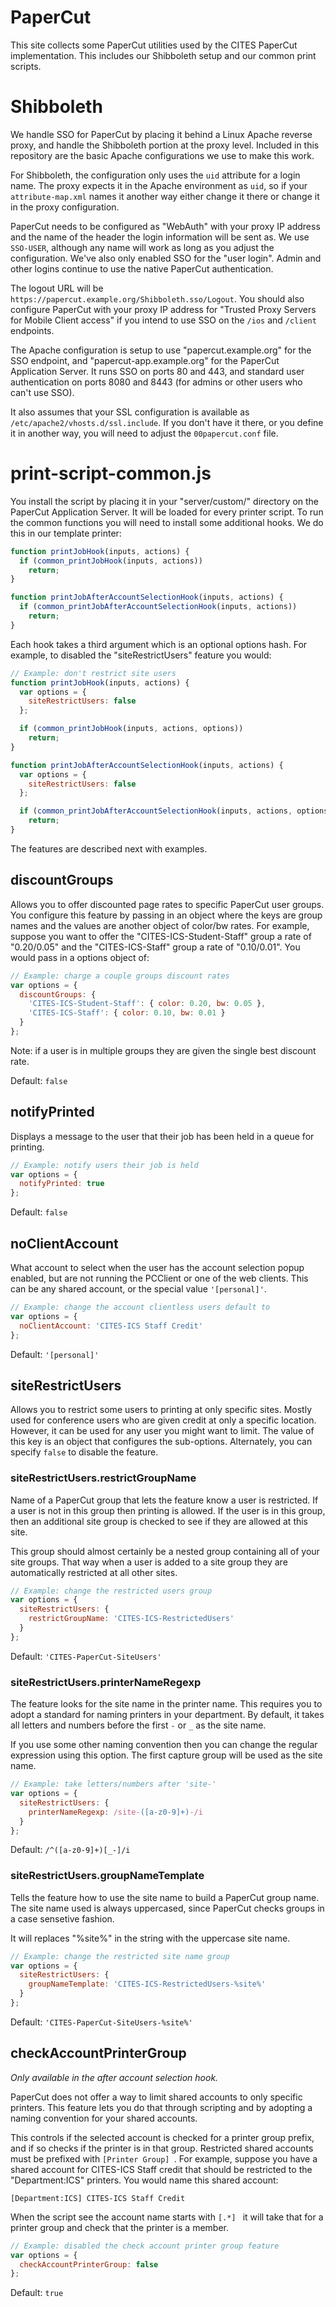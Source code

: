 PaperCut
========

This site collects some PaperCut utilities used by the CITES PaperCut
implementation. This includes our Shibboleth setup and our common
print scripts.

# Shibboleth

We handle SSO for PaperCut by placing it behind a Linux Apache reverse proxy,
and handle the Shibboleth portion at the proxy level. Included in this
repository are the basic Apache configurations we use to make this work.

For Shibboleth, the configuration only uses the `uid` attribute for a
login name. The proxy expects it in the Apache environment as `uid`,
so if your `attribute-map.xml` names it another way either change it there
or change it in the proxy configuration.

PaperCut needs to be configured as "WebAuth" with your proxy IP address
and the name of the header the login information will be sent as. We use
`SSO-USER`, although any name will work as long as you adjust the
configuration. We've also only enabled SSO for the "user login". Admin
and other logins continue to use the native PaperCut authentication.

The logout URL will be `https://papercut.example.org/Shibboleth.sso/Logout`.
You should also configure PaperCut with your proxy IP address for
"Trusted Proxy Servers for Mobile Client access" if you intend to use
SSO on the `/ios` and `/client` endpoints.

The Apache configuration is setup to use "papercut.example.org" for
the SSO endpoint, and "papercut-app.example.org" for the PaperCut
Application Server. It runs SSO on ports 80 and 443, and standard user
authentication on ports 8080 and 8443 (for admins or other users who
can't use SSO).

It also assumes that your SSL configuration is available as
`/etc/apache2/vhosts.d/ssl.include`. If you don't have it there, or you
define it in another way, you will need to adjust the `00papercut.conf`
file.

# print-script-common.js

You install the script by placing it in your
"server/custom/" directory on the PaperCut Application Server. It will
be loaded for every printer script. To run the common functions you
will need to install some additional hooks. We do this in our template
printer:

```javascript
function printJobHook(inputs, actions) {
  if (common_printJobHook(inputs, actions))
    return;
}

function printJobAfterAccountSelectionHook(inputs, actions) {
  if (common_printJobAfterAccountSelectionHook(inputs, actions))
    return;
}
```

Each hook takes a third argument which is an optional options hash.
For example, to disabled the "siteRestrictUsers" feature you would:

```javascript
// Example: don't restrict site users
function printJobHook(inputs, actions) {
  var options = {
    siteRestrictUsers: false
  };

  if (common_printJobHook(inputs, actions, options))
    return;
}

function printJobAfterAccountSelectionHook(inputs, actions) {
  var options = {
    siteRestrictUsers: false
  };

  if (common_printJobAfterAccountSelectionHook(inputs, actions, options))
    return;
}
```

The features are described next with examples.

## discountGroups

Allows you to offer discounted page rates to specific PaperCut
user groups. You configure this feature by passing in an object
where the keys are group names and the values are another object
of color/bw rates. For example, suppose you want to offer the
"CITES-ICS-Student-Staff" group a rate of "0.20/0.05" and the 
"CITES-ICS-Staff" group a rate of "0.10/0.01". You would pass
in a options object of:

```javascript
// Example: charge a couple groups discount rates
var options = {
  discountGroups: {
    'CITES-ICS-Student-Staff': { color: 0.20, bw: 0.05 },
    'CITES-ICS-Staff': { color: 0.10, bw: 0.01 }
  }
};
```

Note: if a user is in multiple groups they are given the single
best discount rate.

Default: `false`

## notifyPrinted

Displays a message to the user that their job has been held in
a queue for printing.

```javascript
// Example: notify users their job is held
var options = {
  notifyPrinted: true
};
```

Default: `false`

## noClientAccount

What account to select when the user has the account selection
popup enabled, but are not running the PCClient or one of the
web clients. This can be any shared account, or the special
value `'[personal]'`.

```javascript
// Example: change the account clientless users default to
var options = {
  noClientAccount: 'CITES-ICS Staff Credit'
};
```

Default: `'[personal]'`

## siteRestrictUsers

Allows you to restrict some users to printing at only specific
sites. Mostly used for conference users who are given credit
at only a specific location. However, it can be used for any
user you might want to limit. The value of this key is an object
that configures the sub-options. Alternately, you can specify
`false` to disable the feature.

### siteRestrictUsers.restrictGroupName

Name of a PaperCut group that lets the feature know a user is
restricted. If a user is not in this group then printing is
allowed. If the user is in this group, then an additional site
group is checked to see if they are allowed at this site.

This group should almost certainly be a nested group containing
all of your site groups. That way when a user is added to a
site group they are automatically restricted at all other sites.

```javascript
// Example: change the restricted users group
var options = {
  siteRestrictUsers: {
    restrictGroupName: 'CITES-ICS-RestrictedUsers'
  }
};
```

Default: `'CITES-PaperCut-SiteUsers'`

### siteRestrictUsers.printerNameRegexp

The feature looks for the site name in the printer name. This
requires you to adopt a standard for naming printers in your
department. By default, it takes all letters and numbers
before the first `-` or `_` as the site name.

If you use some other naming convention then you can change
the regular expression using this option. The first capture
group will be used as the site name.

```javascript
// Example: take letters/numbers after 'site-'
var options = {
  siteRestrictUsers: {
    printerNameRegexp: /site-([a-z0-9]+)-/i
  }
};
```

Default: `/^([a-z0-9]+)[_-]/i`

### siteRestrictUsers.groupNameTemplate

Tells the feature how to use the site name to build a PaperCut
group name. The site name used is always uppercased, since
PaperCut checks groups in a case sensetive fashion.

It will replaces "%site%" in the string with the uppercase
site name.

```javascript
// Example: change the restricted site name group
var options = {
  siteRestrictUsers: {
    groupNameTemplate: 'CITES-ICS-RestrictedUsers-%site%'
  }
};
```

Default: `'CITES-PaperCut-SiteUsers-%site%'`

## checkAccountPrinterGroup

*Only available in the after account selection hook.*

PaperCut does not offer a way to limit shared accounts to
only specific printers. This feature lets you do that through
scripting and by adopting a naming convention for your shared
accounts.

This controls if the selected account is checked for a printer group
prefix, and if so checks if the printer is in that group. Restricted
shared accounts must be prefixed with `[Printer Group] `. For
example, suppose you have a shared account for CITES-ICS Staff
credit that should be restricted to the "Department:ICS" printers.
You would name this shared account:

    [Department:ICS] CITES-ICS Staff Credit

When the script see the account name starts with `[.*] ` it will take
that for a printer group and check that the printer is a member.

```javascript
// Example: disabled the check account printer group feature
var options = {
  checkAccountPrinterGroup: false
};
```

Default: `true`
